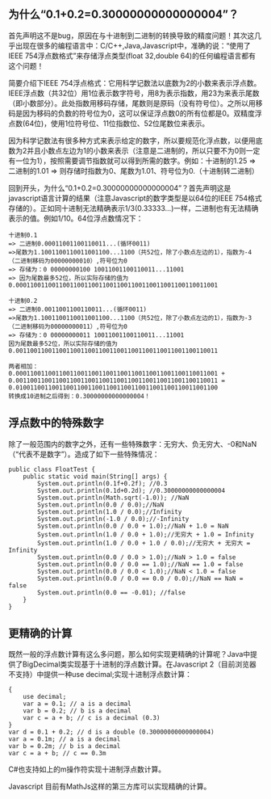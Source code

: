 ## 为什么“0.1+0.2=0.30000000000000004”？
首先声明这不是bug，原因在与十进制到二进制的转换导致的精度问题！其次这几乎出现在很多的编程语言中：C/C++,Java,Javascript中，准确的说：“使用了IEEE 754浮点数格式”来存储浮点类型(float 32,double 64)的任何编程语言都有这个问题！

简要介绍下IEEE 754浮点格式：它用科学记数法以底数为2的小数来表示浮点数。IEEE浮点数（共32位）用1位表示数字符号，用8为表示指数，用23为来表示尾数（即小数部分）。此处指数用移码存储，尾数则是原码（没有符号位）。之所以用移码是因为移码的负数的符号位为0，这可以保证浮点数0的所有位都是0。双精度浮点数(64位)，使用1位符号位、11位指数位、52位尾数位来表示。

因为科学记数法有很多种方式来表示给定的数字，所以要规范化浮点数，以便用底数为2并且小数点左边为1的小数来表示（注意是二进制的，所以只要不为0则一定有一位为1），按照需要调节指数就可以得到所需的数字。例如：十进制的1.25 => 二进制的1.01 => 则存储时指数为0、尾数为1.01、符号位为0.（十进制转二进制）

回到开头，为什么“0.1+0.2=0.30000000000000004”？首先声明这是javascript语言计算的结果（注意Javascript的数字类型是以64位的IEEE 754格式存储的）。正如同十进制无法精确表示1/3(0.33333...)一样，二进制也有无法精确表示的值。例如1/10。64位浮点数情况下：

```
十进制0.1
=> 二进制0.00011001100110011...(循环0011)
=>尾数为1.1001100110011001100...1100（共52位，除了小数点左边的1），指数为-4（二进制移码为00000000010）,符号位为0
=> 存储为：0 00000000100 10011001100110011...11001
=> 因为尾数最多52位，所以实际存储的值为0.00011001100110011001100110011001100110011001100110011001

十进制0.2
=> 二进制0.0011001100110011...(循环0011)
=>尾数为1.1001100110011001100...1100（共52位，除了小数点左边的1），指数为-3（二进制移码为00000000011）,符号位为0
=> 存储为：0 00000000011 10011001100110011...11001
因为尾数最多52位，所以实际存储的值为0.00110011001100110011001100110011001100110011001100110011

两者相加：
0.00011001100110011001100110011001100110011001100110011001 +  0.00110011001100110011001100110011001100110011001100110011 = 0.01001100110011001100110011001100110011001100110011001100
转换成10进制之后得到：0.30000000000000004！
```
## 浮点数中的特殊数字

除了一般范围内的数字之外，还有一些特殊数字：无穷大、负无穷大、-0和NaN（“代表不是数字”）。造成了如下一些特殊情况：

```
public class FloatTest {
    public static void main(String[] args) {
        System.out.println(0.1f+0.2f); //0.3
        System.out.println(0.1d+0.2d); //0.30000000000000004
        System.out.println(Math.sqrt(-1.0)); //NaN
        System.out.println(0.0 / 0.0);//NaN
        System.out.println(1.0 / 0.0);//Infinity
        System.out.println(-1.0 / 0.0);//-Infinity
        System.out.println(0.0 / 0.0 + 1.0);//NaN + 1.0 = NaN
        System.out.println(1.0 / 0.0 + 1.0);//无穷大 + 1.0 = Infinity
        System.out.println(1.0 / 0.0 + 1.0 / 0.0);//无穷大 + 无穷大 = Infinity
        System.out.println(0.0 / 0.0 > 1.0);//NaN > 1.0 = false
        System.out.println(0.0 / 0.0 == 1.0);//NaN == 1.0 = false
        System.out.println(0.0 / 0.0 < 1.0);//NaN < 1.0 = false
        System.out.println(0.0 / 0.0 == 0.0 / 0.0);//NaN == NaN = false
        System.out.println(0.0 == -0.01); //false
    }
}
```

## 更精确的计算

既然一般的浮点数计算有这么多问题，那么如何实现更精确的计算呢？Java中提供了BigDecimal类实现基于十进制的浮点数计算。在Javascript 2（目前浏览器不支持）中提供一种use decimal;实现十进制浮点数计算：

```
{
    use decimal;
    var a = 0.1; // a is a decimal
    var b = 0.2; // b is a decimal
    var c = a + b; // c is a decimal (0.3)
}
var d = 0.1 + 0.2; // d is a double (0.30000000000000004)
var a = 0.1m; // a is a decimal
var b = 0.2m; // b is a decimal
var c = a + b; // c == 0.3m
```

C#也支持如上的m操作符实现十进制浮点数计算。

Javascript 目前有MathJs这样的第三方库可以实现精确的计算。